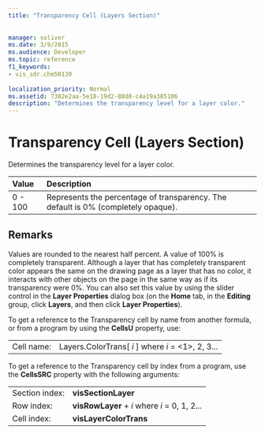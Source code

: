 ```yaml
---
title: "Transparency Cell (Layers Section)"
 
 
manager: soliver
ms.date: 3/9/2015
ms.audience: Developer
ms.topic: reference
f1_keywords:
- vis_sdr.chm50130
 
localization_priority: Normal
ms.assetid: 7382e2aa-5e18-19d2-88d8-c4a19a385106
description: "Determines the transparency level for a layer color."
---
```


# Transparency Cell (Layers Section)

Determines the transparency level for a layer color.
  
|**Value**|**Description**|
|:-----|:-----|
|0 - 100  <br/> |Represents the percentage of transparency. The default is 0% (completely opaque).  <br/> |
   
## Remarks

Values are rounded to the nearest half percent. A value of 100% is completely transparent. Although a layer that has completely transparent color appears the same on the drawing page as a layer that has no color, it interacts with other objects on the page in the same way as if its transparency were 0%. You can also set this value by using the slider control in the **Layer Properties** dialog box (on the **Home** tab, in the **Editing** group, click **Layers**, and then click **Layer Properties**).
  
To get a reference to the Transparency cell by name from another formula, or from a program by using the **CellsU** property, use: 
  
|||
|:-----|:-----|
|Cell name:  <br/> |Layers.ColorTrans[ *i*  ] where  *i*  = <1>, 2, 3...  <br/> |
   
To get a reference to the Transparency cell by index from a program, use the **CellsSRC** property with the following arguments: 
  
|||
|:-----|:-----|
|Section index:  <br/> |**visSectionLayer** <br/> |
|Row index:  <br/> |**visRowLayer** +  *i*  where  *i*  = 0, 1, 2...  <br/> |
|Cell index:  <br/> |**visLayerColorTrans** <br/> |
   

